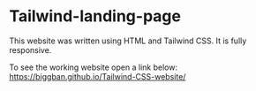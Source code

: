 # Tailwind-landing-page

This website was written using HTML and Tailwind CSS. It is fully responsive.

To see the working website open a link below:
https://biggban.github.io/Tailwind-CSS-website/
